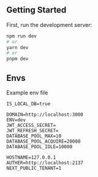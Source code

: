 ## Getting Started

First, run the development server:

```bash
npm run dev
# or
yarn dev
# or
pnpm dev
```

## Envs
Example env file
```DATABASE=postgresql://username:password@host:port/db
IS_LOCAL_DB=true

DOMAIN=http://localhost:3000
ENV=dev
JWT_ACCESS_SECRET=
JWT_REFRESH_SECRET=
DATABASE_POOL_MAX=10
DATABASE_POOL_ACQUIRE=20000
DATABASE_POOL_IDLE=10000

HOSTNAME=127.0.0.1
AUTHER=http://localhost:2137
NEXT_PUBLIC_TENANT=1
```
